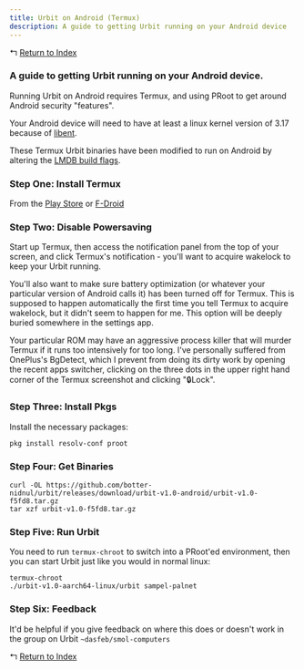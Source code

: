 ```yaml
---
title: Urbit on Android (Termux)
description: A guide to getting Urbit running on your Android device 
---
```


↰ [Return to Index](index.md)

### A guide to getting Urbit running on your Android device.

Running Urbit on Android requires Termux, and using PRoot to get around Android security "features".

Your Android device will need to have at least a linux kernel version of 3.17 because of [libent](https://github.com/urbit/libent).

These Termux Urbit binaries have been modified to run on Android by altering the [LMDB build flags](https://github.com/botter-nidnul/urbit/commit/f5fd8cec3a71fec42e9584e943f2e00dde83d646).

### Step One: Install Termux

From the [Play Store](https://play.google.com/store/apps/details?id=com.termux) or
[F-Droid](https://f-droid.org/repository/browse/?fdid=com.termux)

### Step Two: Disable Powersaving

Start up Termux, then access the notification panel from the top of your screen, and click Termux's notification - you'll want to acquire wakelock to keep your Urbit running.

You'll also want to make sure battery optimization (or whatever your particular version of Android calls it) has been turned off for Termux. This is supposed to happen automatically the first time you tell Termux to acquire wakelock, but it didn't seem to happen for me. This option will be deeply buried somewhere in the settings app.

Your particular ROM may have an aggressive process killer that will murder Termux if it runs too intensively for too long. I've personally suffered from OnePlus's BgDetect, which I prevent from doing its dirty work by opening the recent apps switcher, clicking on the three dots in the upper right hand corner of the Termux screenshot and clicking "🔒Lock".

### Step Three: Install Pkgs

Install the necessary packages:

`pkg install resolv-conf proot`

### Step Four: Get Binaries

```
curl -OL https://github.com/botter-nidnul/urbit/releases/download/urbit-v1.0-android/urbit-v1.0-f5fd8.tar.gz
tar xzf urbit-v1.0-f5fd8.tar.gz
```

### Step Five: Run Urbit

You need to run `termux-chroot` to switch into a PRoot'ed environment, then you can start Urbit just like you would in normal linux:

```
termux-chroot
./urbit-v1.0-aarch64-linux/urbit sampel-palnet
```

### Step Six: Feedback

It'd be helpful if you give feedback on where this does or doesn't work in the group on Urbit `~dasfeb/smol-computers`

↰ [Return to Index](index.md)
